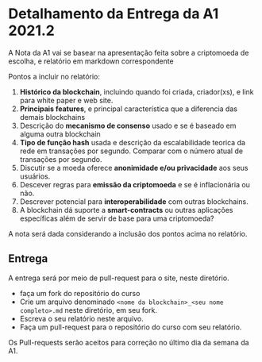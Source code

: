 # Detalhamento da Entrega da A1 2021.2
A Nota da A1 vai se basear na apresentação feita sobre a criptomoeda de escolha, e relatório em markdown correspondente

Pontos a incluir no relatório:

 1. **Histórico da blockchain**, incluindo quando foi criada, criador(xs), e link para white paper e web site.
 2. **Principais features**, e principal característica que a diferencia das demais blockchains
 3. Descrição do **mecanismo de consenso** usado e se é baseado em alguma outra blockchain
 4. **Tipo de função hash** usada e descrição da escalabilidade teorica da rede em transações por segundo. Comparar com o número atual de transações por segundo.
 5. Discutir se a moeda oferece **anonimidade e/ou privacidade** aos seus usuários.
 6. Descever regras para **emissão da criptomoeda** e se é inflacionária ou não.
 7. Descrever potencial para **interoperabilidade** com outras blockchains.
 8. A blockchain dá suporte a **smart-contracts** ou outras aplicações específicas além de servir de base para uma criptomoeda?

A nota será dada considerando a inclusão dos pontos acima no relatório.

 ## Entrega
 A entrega será por meio de pull-request para o site, neste diretório.
 
  - faça um fork do repositório do curso
  - Crie um arquivo denominado `<nome da blockchain>_<seu nome completo>.md` neste diretório, em seu fork.
  - Escreva o seu relatório neste arquivo.
  - Faça um pull-request para o repositório do curso com seu relatório.

Os Pull-requests serão aceitos para correção no último dia da semana da A1.

